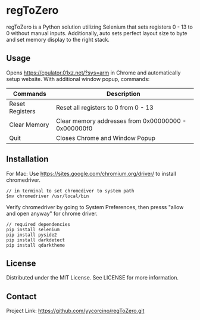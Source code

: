 # regToZero

regToZero is a Python solution utilizing Selenium that sets registers 0 - 13 to 0 without manual inputs. Additionally, auto sets perfect layout size to byte and set memory display to the right stack.

## Usage

Opens https://cpulator.01xz.net/?sys=arm in Chrome and automatically setup website. With additional window popup, commands:

Commands  | Description
------------- | -------------
Reset Registers  | Reset all registers to 0 from 0 - 13
Clear Memory  | Clear memory addresses from 0x00000000 - 0x000000f0
Quit  | Closes Chrome and Window Popup

## Installation

For Mac: Use https://sites.google.com/chromium.org/driver/ to install chromedriver.

```
// in terminal to set chromediver to system path
$mv chromedriver /usr/local/bin
```

Verify chromedriver by going to System Preferences, then presss "allow and open anyway" for chrome driver.

```
// required dependencies
pip install selenium
pip install pyside2
pip install darkdetect
pip install qdarktheme
```

## License

Distributed under the MIT License. See LICENSE for more information.

## Contact 

Project Link: https://github.com/yycorcino/regToZero.git
